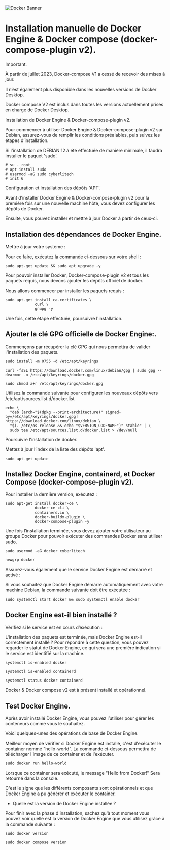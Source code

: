 ![Docker Banner](https://thingsolver.com/wp-content/uploads/docker-cover.png)

# Installation manuelle de Docker Engine & Docker compose (docker-compose-plugin v2).

Important.

À partir de juillet 2023, Docker-compose V1 a cessé de recevoir des mises à jour.

Il n’est également plus disponible dans les nouvelles versions de Docker Desktop.

Docker compose V2 est inclus dans toutes les versions actuellement prises en charge de Docker Desktop.

<a name="installation-manuelle-de-docker"></a>
Installation de Docker Engine & Docker-compose-plugin v2.

Pour commencer à utiliser Docker Engine & Docker-compose-plugin v2 sur Debian, assurez-vous de remplir les conditions préalables, puis suivez les étapes d’installation.

Si l'installation de DEBIAN 12 à été effectuée de manière minimale, il faudra installer le paquet 'sudo'.
```
# su - root
# apt install sudo
# usermod -aG sudo cyberlitech
# init 6
```
Configuration et installation des dépôts 'APT'.

Avant d’installer Docker Engine & Docker-compose-plugin v2 pour la première fois sur une nouvelle machine hôte, vous devez configurer les dépôts de Docker.

Ensuite, vous pouvez installer et mettre à jour Docker à partir de ceux-ci.

## Installation des dépendances de Docker Engine.

Mettre à jour votre système :

Pour ce faire, exécutez la commande ci-dessous sur votre shell :
```
sudo apt-get update && sudo apt upgrade -y
```
Pour pouvoir installer Docker, Docker-compose-plugin v2 et tous les paquets requis, nous devons ajouter les dépôts officiel de docker.

Nous allons commencer par installer les paquets requis :
```
sudo apt-get install ca-certificates \
             curl \
             gnupg -y
```
Une fois, cette étape effectuée, poursuivre l'installation.

## Ajouter la clé GPG officielle de Docker Engine:.

Commençons par récupérer la clé GPG qui nous permettra de valider l'installation des paquets.
```
sudo install -m 0755 -d /etc/apt/keyrings
```
```
curl -fsSL https://download.docker.com/linux/debian/gpg | sudo gpg --dearmor -o /etc/apt/keyrings/docker.gpg
```
```
sudo chmod a+r /etc/apt/keyrings/docker.gpg
```
Utilisez la commande suivante pour configurer les nouveaux dépôts vers /etc/apt/sources.list.d/docker.list
```
echo \
  "deb [arch="$(dpkg --print-architecture)" signed-by=/etc/apt/keyrings/docker.gpg] https://download.docker.com/linux/debian \
  "$(. /etc/os-release && echo "$VERSION_CODENAME")" stable" | \
  sudo tee /etc/apt/sources.list.d/docker.list > /dev/null
```
Poursuivre l'installation de docker.

Mettez à jour l’index de la liste des dépôts 'apt'.
```
sudo apt-get update
```
## Installez Docker Engine, containerd, et Docker Compose (docker-compose-plugin v2).

Pour installer la dernière version, exécutez :
```
sudo apt-get install docker-ce \
             docker-ce-cli \
             containerd.io \
             docker-buildx-plugin \
             docker-compose-plugin -y
```
Une fois l’installation terminée, vous devez ajouter votre utilisateur au groupe Docker pour pouvoir exécuter des commandes Docker sans utiliser sudo.
```
sudo usermod -aG docker cyberlitech
```
```
newgrp docker
```
Assurez-vous également que le service Docker Engine est démarré et activé :

Si vous souhaitez que Docker Engine démarre automatiquement avec votre machine Debian, la commande suivante doit être exécutée :
```
sudo systemctl start docker && sudo systemctl enable docker
```
## Docker Engine est-il bien installé ?

Vérifiez si le service est en cours d’exécution :

L'installation des paquets est terminée, mais Docker Engine est-il correctement installé ?
Pour répondre à cette question, vous pouvez regarder le statut de Docker Engine, ce qui sera une première indication si le service est identifié sur la machine.
```
systemctl is-enabled docker
```
```
systemctl is-enabled containerd
```
```
systemctl status docker containerd
```
Docker & Docker compose v2 est à présent installé et opérationnel.

## Test Docker Engine.

Après avoir installé Docker Engine, vous pouvez l’utiliser pour gérer les conteneurs comme vous le souhaitez.

Voici quelques-unes des opérations de base de Docker Engine.

Meilleur moyen de vérifier si Docker Engine est installé, c'est d'exécuter le container nommé "hello-world".
La commande ci-dessous permettra de télécharger l'image de ce container et de l'exécuter.
```
sudo docker run hello-world
```
Lorsque ce container sera exécuté, le message "Hello from Docker!" Sera retourné dans la console.

C'est le signe que les différents composants sont opérationnels et que Docker Engine a pu générer et exécuter le container.

- Quelle est la version de Docker Engine installée ?

Pour finir avec la phase d'installation, sachez qu'à tout moment vous pouvez voir quelle est la version de Docker Engine que vous utilisez grâce à la commande suivante :
```
sudo docker version
```
```
sudo docker compose version
```
